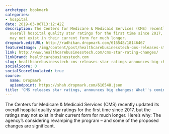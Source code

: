 ```yaml
---
archetype: bookmark
categories:
- hospital
date: 2019-03-06T13:12:42Z
description: The Centers for Medicare & Medicaid Services (CMS) recently updated its
  overall hospital quality star ratings for the first time since 2017, but the ratings
  may not exist in their current form for much longer.
dropmark.editURL: http://radhikan.dropmark.com/616548/18146467
featuredImage: /img/content/post/healthcarebusinesstech-cms-releases-star-ratings-announces-big-changes-what-s-coming-for-hospitals.jpg
link: http://www.healthcarebusinesstech.com/cms-star-rating-changes/
linkBrand: healthcarebusinesstech.com
slug: healthcarebusinesstech-cms-releases-star-ratings-announces-big-changes-what-s-coming-for-hospitals
socialScore: 0
socialScoreSimulated: true
source:
  name: Dropmark
  apiendpoint: https://shah.dropmark.com/616548.json
title: 'CMS releases star ratings, announces big changes: What''s coming for hospitals'
---
```

The Centers for Medicare & Medicaid Services (CMS) recently updated its overall hospital quality star ratings for the first time since 2017, but the ratings may not exist in their current form for much longer. Here’s why: The agency’s considering revamping the program – and some of the proposed changes are significant. 


